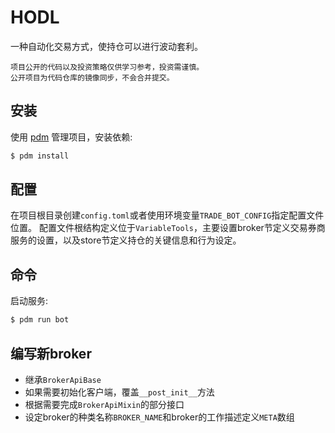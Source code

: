 HODL
====

一种自动化交易方式，使持仓可以进行波动套利。

```
项目公开的代码以及投资策略仅供学习参考，投资需谨慎。
公开项目为代码仓库的镜像同步，不会合并提交。
```

安装
---

使用 [pdm](https://pdm.fming.dev/latest/) 管理项目，安装依赖:

```bash
$ pdm install
```


配置
----

在项目根目录创建`config.toml`或者使用环境变量`TRADE_BOT_CONFIG`指定配置文件位置。
配置文件根结构定义位于`VariableTools`，主要设置broker节定义交易券商服务的设置，以及store节定义持仓的关键信息和行为设定。


命令
----

启动服务:
```bash
$ pdm run bot
```


编写新broker
------------

*   继承`BrokerApiBase`
*   如果需要初始化客户端，覆盖`__post_init__`方法
*   根据需要完成`BrokerApiMixin`的部分接口
*   设定broker的种类名称`BROKER_NAME`和broker的工作描述定义`META`数组
